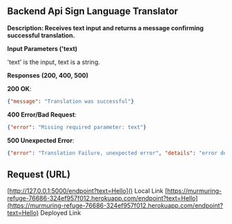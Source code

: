## Backend Api Sign Language Translator

**Description: Receives text input and returns a message confirming successful translation.**

**Input Parameters ('text)**

'text' is the input, text is a string.

**Responses** **(200, 400, 500)**

**200 OK**:

```json
{"message": "Translation was successful"}
```

**400 Error/Bad Request**:

```json
{"error": "Missing required parameter: text"}
```

**500 Unexpected Error**:

```json
{"error": "Translation Failure, unexpected error", "details": "error details"}
```

## Request (URL)

[http://127.0.0.1:5000/endpoint?text=Hello]() 										Local Link
[https://murmuring-refuge-76686-324ef957f012.herokuapp.com/endpoint?text=Hello](https://murmuring-refuge-76686-324ef957f012.herokuapp.com/endpoint?text=Hello)  	Deployed Link
